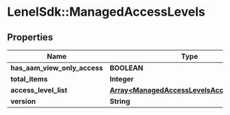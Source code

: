 # LenelSdk::ManagedAccessLevels

## Properties
Name | Type | Description | Notes
------------ | ------------- | ------------- | -------------
**has_aam_view_only_access** | **BOOLEAN** |  | [optional] 
**total_items** | **Integer** |  | [optional] 
**access_level_list** | [**Array&lt;ManagedAccessLevelsAccessLevelList&gt;**](ManagedAccessLevelsAccessLevelList.md) |  | [optional] 
**version** | **String** |  | [optional] 


